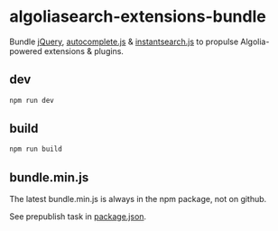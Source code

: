 # algoliasearch-extensions-bundle

Bundle [jQuery](http://jquery.com/), [autocomplete.js](https://github.com/algolia/autocomplete.js) & [instantsearch.js](https://github.com/algolia/instantsearch.js) to propulse Algolia-powered extensions & plugins.

## dev

```sh
npm run dev
```

## build

```sh
npm run build
```

## bundle.min.js

The latest bundle.min.js is always in the npm package, not on github.

See prepublish task in [package.json](package.json).
